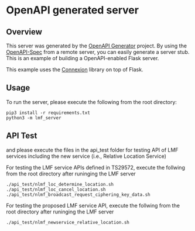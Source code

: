# OpenAPI generated server

## Overview
This server was generated by the [OpenAPI Generator](https://openapi-generator.tech) project. By using the
[OpenAPI-Spec](https://openapis.org) from a remote server, you can easily generate a server stub.  This
is an example of building a OpenAPI-enabled Flask server.

This example uses the [Connexion](https://github.com/zalando/connexion) library on top of Flask.

## Usage
To run the server, please execute the following from the root directory:

```
pip3 install -r requirements.txt
python3 -m lmf_server
```

## API Test
and please execute the files in the api_test folder for testing API of LMF services including the new service (i.e., Relative Location Service)

For testing the LMF service APIs defined in TS29572, execute the follwing from the root directory after runinging the LMF server
```
./api_test/nlmf_loc_determine_location.sh
./api_test/nlmf_loc_cancel_location.sh
./api_test/nlmf_broadcast_request_ciphering_key_data.sh
```


For testing the proposed LMF service API, execute the follwing from the root directory after runinging the LMF server
```
./api_test/nlmf_newservice_relative_location.sh
```


